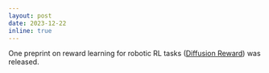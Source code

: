 ```yaml
---
layout: post
date: 2023-12-22
inline: true
---
```


One preprint on reward learning for robotic RL tasks ([Diffusion Reward](https://diffusion-reward.github.io/)) was released.
